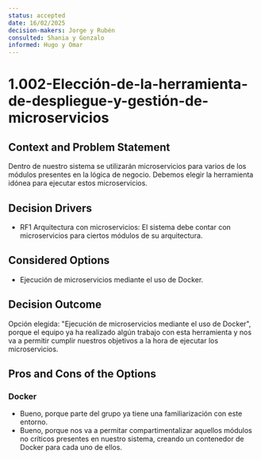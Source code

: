 ```yaml
---
status: accepted
date: 16/02/2025
decision-makers: Jorge y Rubén
consulted: Shania y Gonzalo
informed: Hugo y Omar
---
```


# 1.002-Elección-de-la-herramienta-de-despliegue-y-gestión-de-microservicios

## Context and Problem Statement

Dentro de nuestro sistema se utilizarán microservicios para varios de los módulos presentes en la lógica de negocio. Debemos elegir la herramienta idónea para ejecutar estos microservicios.

## Decision Drivers

* RF1 Arquitectura con microservicios: El sistema debe contar con microservicios para ciertos módulos de su arquitectura.

## Considered Options

* Ejecución de microservicios mediante el uso de Docker.

## Decision Outcome

Opción elegida: "Ejecución de microservicios mediante el uso de Docker", porque el equipo ya ha realizado algún trabajo con esta herramienta y nos va a permitir cumplir nuestros objetivos a la hora de ejecutar los microservicios.

## Pros and Cons of the Options

### Docker

* Bueno, porque parte del grupo ya tiene una familiarización con este entorno.
* Bueno, porque nos va a permitar compartimentalizar aquellos módulos no críticos presentes en nuestro sistema, creando un contenedor de Docker para cada uno de ellos.
